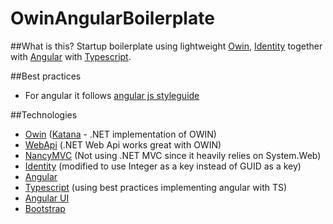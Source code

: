 OwinAngularBoilerplate
======================


##What is this?
Startup boilerplate using lightweight [Owin](http://owin.org/), [Identity](http://www.asp.net/identity) together with [Angular](https://angularjs.org/) with [Typescript](http://typescript.codeplex.com/). 

##Best practices
* For angular it follows [angular js styleguide](https://github.com/johnpapa/angularjs-styleguide)

##Technologies
* [Owin](http://owin.org/) ([Katana](https://katanaproject.codeplex.com/) - .NET implementation of OWIN)
* [WebApi](http://www.asp.net/web-api) (.NET Web Api works great with OWIN)
* [NancyMVC](http://nancyfx.org/) (Not using .NET MVC since it heavily relies on System.Web)
* [Identity](http://www.asp.net/identity) (modified to use Integer as a key instead of GUID as a key)
* [Angular](https://angularjs.org/)
* [Typescript](http://typescript.codeplex.com/) (using best practices implementing angular with TS)
* [Angular UI](http://angular-ui.github.io/)
* [Bootstrap](http://getbootstrap.com/)



